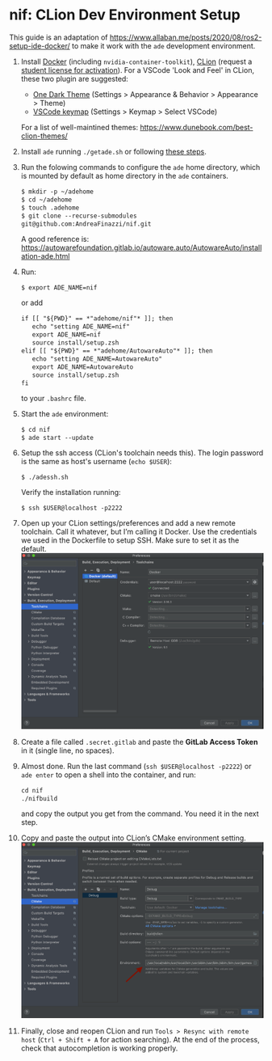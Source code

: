 # nif: CLion Dev Environment Setup

This guide is an adaptation of https://www.allaban.me/posts/2020/08/ros2-setup-ide-docker/ to make it work with the `ade` development environment.

1. Install [Docker](https://docs.docker.com/engine/install/ubuntu/) (including `nvidia-container-toolkit`), [CLion](https://www.jetbrains.com/clion/) (request a [student license for activation](https://www.jetbrains.com/community/education/#students)).
   For a VSCode 'Look and Feel' in CLion, these two plugin are suggested: 
   - [One Dark Theme](https://plugins.jetbrains.com/plugin/11938-one-dark-theme) (Settings > Appearance & Behavior > Appearance > Theme)
    - [VSCode keymap](https://plugins.jetbrains.com/plugin/12062-vscode-keymap) (Settings > Keymap > Select VSCode)
   
   For a list of well-maintined themes: https://www.dunebook.com/best-clion-themes/

2. Install `ade` running `./getade.sh` or following [these steps](https://ade-cli.readthedocs.io/en/latest/install.html).

3. Run the folowing commands to configure the `ade` home directory, which is mounted by default as home directory in the `ade` containers.
   ```shell
   $ mkdir -p ~/adehome
   $ cd ~/adehome
   $ touch .adehome
   $ git clone --recurse-submodules git@github.com:AndreaFinazzi/nif.git
   ```
   A good reference is: https://autowarefoundation.gitlab.io/autoware.auto/AutowareAuto/installation-ade.html
   
4. Run: 
   ```shell
   $ export ADE_NAME=nif
   ```
   or add 
   ```shell
   if [[ "${PWD}" == *"adehome/nif"* ]]; then
      echo "setting ADE_NAME=nif"
      export ADE_NAME=nif
      source install/setup.zsh
   elif [[ "${PWD}" == *"adehome/AutowareAuto"* ]]; then
      echo "setting ADE_NAME=AutowareAuto"
      export ADE_NAME=AutowareAuto
      source install/setup.zsh
   fi
   ```
   to your `.bashrc` file.

5. Start the `ade` environment:
   ```shell
   $ cd nif
   $ ade start --update
   ```
   
6. Setup the ssh access (CLion's toolchain needs this). The login password is the same as host's username (`echo $USER`):
   ```shell
   $ ./adessh.sh
   ````
   Verify the installation running:
   ```shell
   $ ssh $USER@localhost -p2222
   ```
   
7. Open up your CLion settings/preferences and add a new remote toolchain. Call it whatever, but I’m calling it Docker. Use the credentials we used in the Dockerfile to setup SSH. Make sure to set it as the default.
![clion toolchain](clion-toolchain-settings.png)

8. Create a file called `.secret.gitlab` and paste the **GitLab Access Token** in it (single line, no spaces).

9. Almost done. Run the last command (`ssh $USER@localhost -p2222`) or `ade enter` to open a shell into the container, and run:
   ```shell
   cd nif
   ./nifbuild
   ```
   and copy the output you get from the command. You need it in the next step.

10. Copy and paste the output into CLion’s CMake environment setting. ![clion cmake env](clion-env-settings.png)
   
11. Finally, close and reopen CLion and run `Tools > Resync with remote host` (`Ctrl + Shift + A` for action searching). At the end of the process, check that autocompletion is working properly.